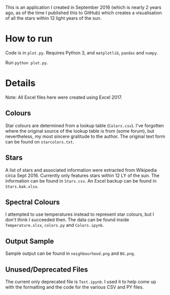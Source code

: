This is an application I created in September 2016 (which is nearly 2 years ago, as of the time I published this to GitHub) which creates a visualisation of all the stars within 12 light years of the sun.

# How to run
Code is in `plot.py`. Requires Python 3, and `matplotlib`, `pandas` and `numpy`.

Run `python plot.py`.

# Details
Note: All Excel files here were created using Excel 2017.

## Colours
Star colours are determined from a lookup table (`Colors.csv`). I've forgotten where the original source of the lookup table is from (some forum), but nevertheless, my most sincere gratitude to the author. The original text form can be found on `starcolors.txt`.

## Stars
A list of stars and associated information were extracted from Wikipedia circa Sept 2016. Currently only features stars within 12 LY of the sun. The information can be found in `Stars.csv`. An Excel backup can be found in `Stars.bak.xlsx`.

## Spectral Colours
I attempted to use temperatures instead to represent star colours, but I don't think I succeeded then. The data can be found inside `Temperature.xlsx`, `colors.py` and `Colors.ipynb`.

## Output Sample
Sample output can be found in `neighbourhood.png` and `BG.png`.

## Unused/Deprecated Files
The current only deprecated file is `Test.ipynb`. I used it to help come up with the formatting and the code for the various CSV and PY files.

